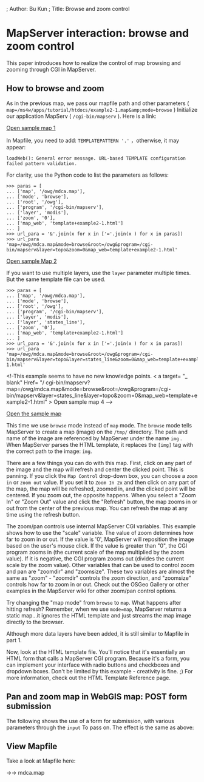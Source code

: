 ; Author: Bu Kun
; Title: Browse and zoom control



# MapServer interaction: browse and zoom control

This paper introduces how to realize the control of map browsing and zooming through CGI in MapServer.

## How to browse and zoom


    
As in the previous map, we pass our mapfile path and other parameters ( `map=/ms4w/apps/tutorial/htdocs/example2-1.map&amp;mode=browse` )
Initialize our application MapServ ( `/cgi-bin/mapserv` ).
Here is a link:

    

[Open sample map 1](/cgi-bin/mapserv?map=/owg/mdca.map&mode=browse&root=/owg&program=/cgi-bin/mapserv&layer=topo&zoom=0&map_web=template+example2-1.html)


    
In Mapfile, you need to add: `TEMPLATEPATTERN '.'` ，otherwise, it may appear:


    loadWeb(): General error message. URL-based TEMPLATE configuration failed pattern validation.


For clarity, use the Python code to list the parameters as follows:


    >>> paras = [
    ... ['map', '/owg/mdca.map'],
    ... ['mode', 'browse'],
    ... ['root', '/owg'],
    ... ['program', '/cgi-bin/mapserv'],
    ... ['layer', 'modis'],
    ... ['zoom', '0'],
    ... ['map_web', 'template+example2-1.html']
    ... ]
    >>> url_para = '&'.join(x for x in ['='.join(x ) for x in paras])
    >>> url_para
    'map=/owg/mdca.map&mode=browse&root=/owg&program=/cgi-bin/mapserv&layer=topo&zoom=0&map_web=template+example2-1.html'


[Open sample Map 2](/cgi-bin/mapserv?map=/owg/mdca.map&mode=browse&root=/owg&program=/cgi-bin/mapserv&layer=topo&layer=states_line&zoom=0&map_web=template+example2-1.html)

If you want to use multiple layers, use the `layer` parameter multiple times. But the same template file can be used.

    
    >>> paras = [
    ... ['map', '/owg/mdca.map'],
    ... ['mode', 'browse'],
    ... ['root', '/owg'],
    ... ['program', '/cgi-bin/mapserv'],
    ... ['layer', 'modis'],
    ... ['layer', 'states_line'],
    ... ['zoom', '0'],
    ... ['map_web', 'template+example2-1.html']
    ... ]
    >>> url_para = '&'.join(x for x in ['='.join(x ) for x in paras])
    >>> url_para
    'map=/owg/mdca.map&mode=browse&root=/owg&program=/cgi-bin/mapserv&layer=topo&layer=states_line&zoom=0&map_web=template+example2-1.html'



<!-This example seems to have no new knowledge points.
< a target= "_ blank"
   Href= "/ cgi-bin/mapserv?map=/owg/mdca.map&mode=browse&root=/owg&program=/cgi-bin/mapserv&layer=states_line&layer=topo&zoom=0&map_web=template+example2-1.html" >
    Open sample map 4
</a>
-->


[Open the sample map](/cgi-bin/mapserv?map=/owg/mfc2.map&mode=browse&root=/owg&program=/cgi-bin/mapserv&layer=states&zoom=0&map_web=template+example2-1.html)
    



This time we use `browse` mode instead of `map` mode. The `browse` mode tells MapServer to create a map (image) on the `/tmp/` directory. The path and name of the image are referenced by MapServer under the name `img` . When MapServer parses the HTML template, it replaces the `[img]` tag with the correct path to the image: `img`.
   
There are a few things you can do with this map. First, click on any part of the image and the map will refresh and center the clicked point. This is panning.
If you click the `Map Control` drop-down box, you can choose a `zoom in` or `zoom out` value. If you set it to `Zoom In 2x` and then click on any part of the map, the map will be refreshed, zoomed in, and the clicked point will be centered.
If you zoom out, the opposite happens. When you select a "Zoom In" or "Zoom Out" value and click the "Refresh" button, the map zooms in or out from the center of the previous map. You can refresh the map at any time using the refresh button.

The zoom/pan controls use internal MapServer CGI variables. This example shows how to use the "scale" variable.
The value of zoom determines how far to zoom in or out. If the value is '0', MapServer will reposition the image based on the user's mouse click. If the value is greater than "0", the CGI program zooms in (the current scale of the map multiplied by the zoom value).
If it is negative, the CGI program zooms out (divides the current scale by the zoom value). Other variables that can be used to control zoom and pan are "zoomdir" and "zoomsize". These two variables are almost the same as "zoom" - "zoomdir" controls the zoom direction, and "zoomsize" controls how far to zoom in or out. Check out the OSGeo Gallery or other examples in the MapServer wiki for other zoom/pan control options.

Try changing the "map mode" from `browse` to `map`. What happens after hitting refresh? Remember, when we use `mode=map`, MapServer returns a static map...it ignores the HTML template and just streams the map image directly to the browser.

Although more data layers have been added, it is still similar to Mapfile in part 1.
       
Now, look at the HTML template file. You'll notice that it's essentially an HTML form that calls a MapServer CGI program.
Because it's a form, you can implement your interface with radio buttons and checkboxes and dropdown boxes. Don't be limited by this example - creativity is fine. ;) For more information, check out the HTML Template Reference page.



## Pan and zoom map in WebGIS map: POST form submission



The following shows the use of a form for submission, with various parameters through the `input` To pass on. The effect is the same as above:



## View Mapfile

Take a look at Mapfile here:

    


->-> mdca.map

